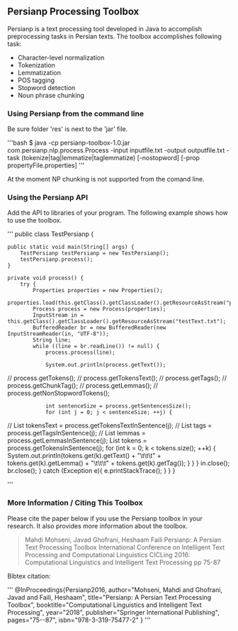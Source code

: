 ## Persianp Processing Toolbox

Persianp is a text processing tool developed in Java to accomplish preprocessing tasks in Persian texts. The toolbox accomplishes following task:
* Character-level normalization
* Tokenization
* Lemmatization
* POS tagging
* Stopword detection
* Noun phrase chunking

### Using Persianp from the command line
Be sure folder 'res' is next to the 'jar' file.

'''bash
$ java -cp persianp-toolbox-1.0.jar com.persianp.nlp.process.Process -input inputfile.txt -output outputfile.txt -task (tokenize|tag|lemmatize|taglemmatize) [-nostopword] [-prop propertyFile.properties]
'''

At the moment NP chunking is not supported from the comand line.

### Using the Persianp API
Add the API to libraries of your program. The following example shows how to use the toolbox.

'''
public class TestPersianp { 

    public static void main(String[] args) { 
        TestPersianp testPersianp = new TestPersianp(); 
        testPersianp.process(); 
    } 

    private void process() { 
        try { 
            Properties properties = new Properties(); 
            properties.load(this.getClass().getClassLoader().getResourceAsStream("persianp.properties"));
            Process process = new Process(properties); 
            InputStream in = this.getClass().getClassLoader().getResourceAsStream("testText.txt");
            BufferedReader br = new BufferedReader(new InputStreamReader(in, "UTF-8"));
            String line; 
            while ((line = br.readLine()) != null) { 
                process.process(line); 

                System.out.println(process.getText()); 
//                process.getTokens(); 
//                process.getTokensText(); 
//                process.getTags(); 
//                process.getChunkTag(); 
//                process.getLemmas(); 
//                process.getNonStopwordTokens(); 

                int sentenceSize = process.getSentencesSize(); 
                for (int j = 0; j < sentenceSize; ++j) { 
//                    List tokensText = process.getTokensTextInSentence(j); 
//                    List tags = process.getTagsInSentence(j); 
//                    List lemmas = process.getLemmasInSentence(j); 
                    List tokens = process.getTokensInSentence(j); 
                    for (int k = 0; k < tokens.size(); ++k) { 
                        System.out.println(tokens.get(k).getText() + "\t\t\t" + tokens.get(k).getLemma() + "\t\t\t" + tokens.get(k).getTag());
                    } 
                } 
            } 
            in.close(); 
            br.close(); 
        } catch (Exception e){ 
            e.printStackTrace(); 
        } 
    } 
} 

'''

### More Information / Citing This Toolbox
Please cite the paper below if you use the Persianp toolbox in your research. It also provides more information about the toolbox.

> Mahdi Mohseni, Javad Ghofrani, Heshaam Faili
> Persianp: A Persian Text Processing Toolbox
> International Conference on Intelligent Text Processing and Computational Linguistics
CICLing 2016: Computational Linguistics and Intelligent Text Processing pp 75-87

Bibtex citation:

'''
@InProceedings{Persianp2016,
author="Mohseni, Mahdi
and Ghofrani, Javad
and Faili, Heshaam",
title="Persianp: A Persian Text Processing Toolbox",
booktitle="Computational Linguistics and Intelligent Text Processing",
year="2018",
publisher="Springer International Publishing",
pages="75--87",
isbn="978-3-319-75477-2"
}
'''

